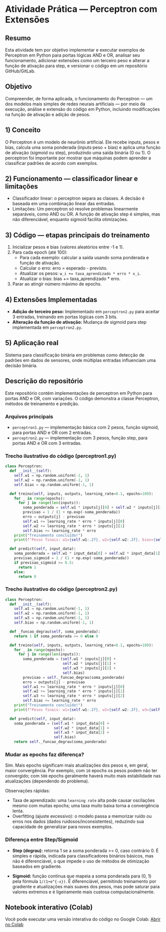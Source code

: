 # Atividade Prática — Perceptron com Extensões

## Resumo

Esta atividade tem por objetivo implementar e executar exemplos de Perceptron em Python para portas lógicas AND e OR, analisar seu funcionamento, adicionar extensões como um terceiro peso e alterar a função de ativação para step, e versionar o código em um repositório GitHub/GitLab.

## Objetivo

Compreender, de forma aplicada, o funcionamento do Perceptron — um dos modelos mais simples de redes neurais artificiais — por meio da execução, análise e extensão do código em Python, incluindo modificações na função de ativação e adição de pesos.

## 1) Conceito

O Perceptron é um modelo de neurônio artificial. Ele recebe inputs, pesos e bias, calcula uma soma ponderada (inputs·peso + bias) e aplica uma função de ativação (sigmoid ou step), produzindo uma saída binária (0 ou 1). O perceptron foi importante por mostrar que máquinas podem aprender a classificar padrões de acordo com exemplos.

## 2) Funcionamento — classificador linear e limitações

- Classificador linear: o perceptron separa as classes. A decisão é baseada em uma combinação linear das entradas.
- Limitações: Um perceptron só resolve problemas linearmente separáveis, como AND ou OR. A função de ativação step é simples, mas não diferenciável, enquanto sigmoid facilita otimizações.

## 3) Código — etapas principais do treinamento

1. Inicializar pesos e bias (valores aleatórios entre -1 e 1).
2. Para cada epoch (até 100):
   - Para cada exemplo: calcular a saída usando soma ponderada e função de ativação.
   - Calcular o erro: erro = esperado - previsto.
   - Atualizar os pesos: `w_i += taxa_aprendizado * erro * x_i`.
   - Atualizar o bias: bias += taxa_aprendizado * erro.
3. Parar ao atingir número máximo de epochs.

## 4) Extensões Implementadas

- **Adição de terceiro peso:** Implementado em `perceptron2.py` para aceitar 3 entradas, treinando em portas lógicas com 3 bits.
- **Alteração da função de ativação:** Mudança de sigmoid para step implementada em `perceptron2.py`.

## 5) Aplicação real

Sistema para classificação binária em problemas como detecção de padrões em dados de sensores, onde múltiplas entradas influenciam uma decisão binária.

## Descrição do repositório

Este repositório contém implementações de perceptron em Python para portas AND e OR, com variações. O código demonstra a classe Perceptron, métodos de treinamento e predição.

### Arquivos principais

- `perceptron1.py` — implementação básica com 2 pesos, função sigmoid, para portas AND e OR com 2 entradas.
- `perceptron2.py` — implementação com 3 pesos, função step, para portas AND e OR com 3 entradas.

### Trecho ilustrativo do código (perceptron1.py)

```python
class Perceptron:
  def __init__(self):
    self.w1 = np.random.uniform(-1, 1)
    self.w2 = np.random.uniform(-1, 1)
    self.bias = np.random.uniform(-1, 1)

  def treino(self, inputs, outputs, learning_rate=0.1, epochs=100):
    for _ in range(epochs):
      for j in range(len(inputs)):
        soma_ponderada = self.w1 * inputs[j][0] + self.w2 * inputs[j][1] + self.bias
        previsao = 1 / (1 + np.exp(-soma_ponderada))
        erro = outputs[j] - previsao
        self.w1 += learning_rate * erro * inputs[j][0]
        self.w2 += learning_rate * erro * inputs[j][1]
        self.bias += learning_rate * erro
    print("Treinamento concluído!")
    print(f"Pesos finais: w1={self.w1:.2f}, w2={self.w2:.2f}, bias={self.bias:.2f}")

  def predict(self, input_data):
    soma_ponderada = self.w1 * input_data[0] + self.w2 * input_data[1] + self.bias
    previsao_sigmoid = 1 / (1 + np.exp(-soma_ponderada))
    if previsao_sigmoid >= 0.5:
      return 1
    else:
      return 0
```

### Trecho ilustrativo do código (perceptron2.py)

```python
class Perceptron:
  def __init__(self):
    self.w1 = np.random.uniform(-1, 1)
    self.w2 = np.random.uniform(-1, 1)
    self.w3 = np.random.uniform(-1, 1)
    self.bias = np.random.uniform(-1, 1)

  def _funcao_degrau(self, soma_ponderada):
    return 1 if soma_ponderada >= 0 else 0

  def treino(self, inputs, outputs, learning_rate=0.1, epochs=100):
    for _ in range(epochs):
      for j in range(len(inputs)):
        soma_ponderada = (self.w1 * inputs[j][0] +
                          self.w2 * inputs[j][1] +
                          self.w3 * inputs[j][2] +
                          self.bias)
        previsao = self._funcao_degrau(soma_ponderada)
        erro = outputs[j] - previsao
        self.w1 += learning_rate * erro * inputs[j][0]
        self.w2 += learning_rate * erro * inputs[j][1]
        self.w3 += learning_rate * erro * inputs[j][2] 
        self.bias += learning_rate * erro
    print("Treinamento concluído!")
    print(f"Pesos finais: w1={self.w1:.2f}, w2={self.w2:.2f}, w3={self.w3:.2f}, bias={self.bias:.2f}")

  def predict(self, input_data):
    soma_ponderada = (self.w1 * input_data[0] +
                      self.w2 * input_data[1] +
                      self.w3 * input_data[2] +
                      self.bias)
    return self._funcao_degrau(soma_ponderada)
```

### Mudar as epochs faz diferença?

Sim. Mais epochs significam mais atualizações dos pesos e, em geral, maior convergência. Por exemplo, com `10` epochs os pesos podem não ter convergido; com `500` epochs geralmente haverá muito mais estabilidade nas atualizações (dependendo do problema).

Observações rápidas:

- Taxa de aprendizado: uma `learning rate` alta pode causar oscilações mesmo com muitas epochs; uma taxa muito baixa torna a convergência lenta.
- Overfitting (ajuste excessivo): o modelo passa a memorizar ruído ou erros nos dados (dados ruidosos/inconsistentes), reduzindo sua capacidade de generalizar para novos exemplos.

### Diferença entre Step/Sigmoid

- **Step (degrau):** retorna 1 se a soma ponderada >= 0, caso contrário 0. É simples e rápida, indicada para classificadores binários básicos, mas não é diferenciável, o que impede o uso de métodos de otimização baseados em gradiente.

- **Sigmoid:** função contínua que mapeia a soma ponderada para (0, 1) pela fórmula `1/(1+e^{-x})`. É diferenciável, permitindo treinamento por gradiente e atualizações mais suaves dos pesos, mas pode saturar para valores extremos e é ligeiramente mais custosa computacionalmente.

## Notebook interativo (Colab)

Você pode executar uma versão interativa do código no Google Colab: [Abrir no Colab](https://colab.research.google.com/drive/1e4Z64OmyRb-gvcg46zSsJELKHmlZAlA9#scrollTo=CQqnfQ8p5yOs)
